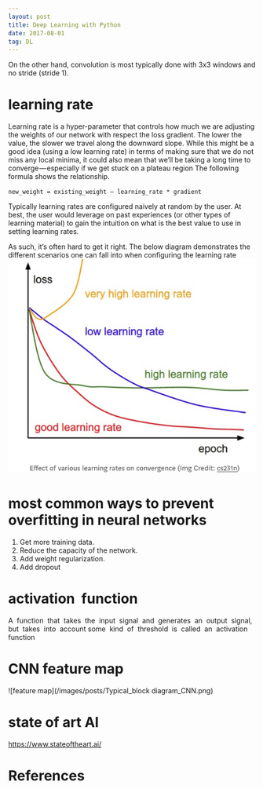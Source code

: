 ```yaml
---
layout: post
title: Deep Learning with Python
date: 2017-08-01
tag: DL
---
```



On the other hand, convolution is most typically done with 3x3 windows and no stride (stride 1).

# learning rate
Learning rate is a hyper-parameter that controls how much we are adjusting the weights of our network with respect the loss gradient. The lower the value, the slower we travel along the downward slope. While this might be a good idea (using a low learning rate) in terms of making sure that we do not miss any local minima, it could also mean that we’ll be taking a long time to converge — especially if we get stuck on a plateau region
The following formula shows the relationship.
```
new_weight = existing_weight — learning_rate * gradient
```

Typically learning rates are configured naively at random by the user. At best, the user would leverage on past experiences (or other types of learning material) to gain the intuition on what is the best value to use in setting learning rates.

As such, it’s often hard to get it right. The below diagram demonstrates the different scenarios one can fall into when configuring the learning rate
![learning rate](/images/posts/learning_rate.png)


# most common ways to prevent overfitting in neural networks

1. Get more training data.
2. Reduce the capacity of the network.
3. Add weight regularization.
4. Add dropout

# activation  function
A  function  that  takes  the  input  signal  and  generates  an  output  signal,  but  takes  into  account some  kind  of  threshold  is  called  an  activation  function

# CNN feature map

![feature map](/images/posts/Typical_block diagram_CNN.png)

# state of art AI
https://www.stateoftheart.ai/


# References

